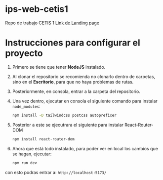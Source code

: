 # ips-web-cetis1
Repo de trabajo CETIS 1
[Link de Landing page](https://pruebas-landing-page-ips.netlify.app/)


# Instrucciones para configurar el proyecto

1. Primero se tiene que tener **NodeJS** instalado.

2. Al clonar el repositorio se recomienda no clonarlo dentro de carpetas, sino en el **Escritorio**, para que no haya problemas de rutas.

3. Posteriormente, en consola, entrar a la carpeta del repositorio. 

4. Una vez dentro, ejecutar en consola el siguiente comando para instalar `node_modules`:

   ```bash
   npm install -D tailwindcss postcss autoprefixer
5. Posterior a este se ejecutrara el siguiente para instalar React-Router-DOM

   ```bash
   npm install react-router-dom
7. Ahora que está todo instalado, para poder ver en local los cambios que se hagan, ejecutar:
    ```bash
    npm run dev
con esto podras entrar a: `http://localhost:5173/`

